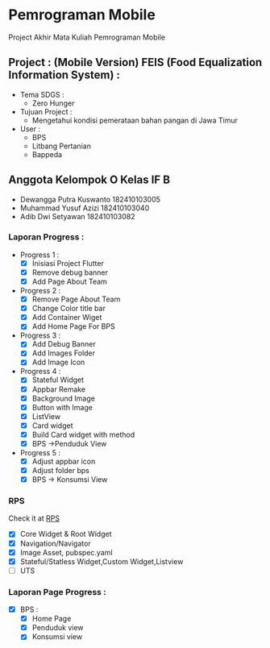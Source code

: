 # Pemrograman Mobile
Project Akhir Mata Kuliah Pemrograman Mobile

## Project : (Mobile Version) FEIS (Food Equalization Information System) :
+ Tema SDGS :
    + Zero Hunger
+ Tujuan Project : 
    + Mengetahui kondisi pemerataan bahan pangan di Jawa Timur
+ User :
    + BPS
    + Litbang Pertanian
    + Bappeda

## Anggota Kelompok O Kelas IF B
+ Dewangga Putra Kuswanto   182410103005
+ Muhammad Yusuf Azizi      182410103040
+ Adib Dwi Setyawan         182410103082

### Laporan Progress :
- Progress 1 :
    + [x] Inisiasi Project Flutter
    + [x] Remove debug banner
    + [x] Add Page About Team
- Progress 2 :
    + [x] Remove Page About Team
    + [x] Change Color title bar
    + [x] Add Container Wiget
    + [x] Add Home Page For BPS
- Progress 3 :
    + [x] Add Debug Banner
    + [x] Add Images Folder
    + [x] Add Image Icon
- Progress 4 :
    + [x] Stateful Widget
    + [x] Appbar Remake
    + [x] Background Image
    + [x] Button with Image
    + [x] ListView
    + [x] Card widget
    + [x] Build Card widget with method
    + [x] BPS ->Penduduk View
- Progress 5 :
    + [x] Adjust appbar icon
    + [x] Adjust folder bps
    + [x] BPS -> Konsumsi View

### RPS
Check it at [RPS](https://docs.google.com/spreadsheets/d/1UkqZhGRY1-Vz9fLrN3Jlbtz1pK-o4Jum6wy8gk1nCV4/edit#gid=0)
- [x] Core Widget & Root Widget
- [x] Navigation/Navigator
- [x] Image Asset, pubspec.yaml
- [x] Stateful/Statless Widget,Custom Widget,Listview
- [ ] UTS

### Laporan Page Progress :
- [x] BPS :
    + [x] Home Page
    + [x] Penduduk view
    + [x] Konsumsi view